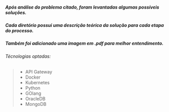 ##### Após análise do problema citado, foram levantadas algumas possíveis soluções.
##### Cada diretório possui uma descrição teórica da solução para cada etapa do processo.
##### Também foi adicionado uma imagem em .pdf para melhor entendimento.

###### Técnologias optadas:
> - API Gateway
> - Docker
> - Kubernetes
> - Python
> - GOlang
> - OracleDB
> - MongoDB